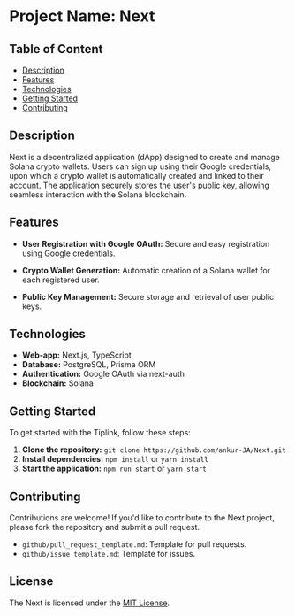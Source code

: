# Project Name: Next

## Table of Content

- [Description](https://github.com/ankur-JA/Next#description)
- [Features](https://github.com/ankur-JA/Next#features)
- [Technologies](https://github.com/mehetab-01/Next#technologies)
- [Getting Started](https://github.com/mehetab-01/Next#getting-started)
- [Contributing](https://github.com/mehetab-01/Next#contributing)


## Description

Next is a decentralized application (dApp) designed to create and manage Solana crypto wallets. Users can sign up using their Google credentials, upon which a crypto wallet is automatically created and linked to their account. The application securely stores the user's public key, allowing seamless interaction with the Solana blockchain.

## Features
- **User Registration with Google OAuth:** Secure and easy registration using Google credentials.

- **Crypto Wallet Generation:** Automatic creation of a Solana wallet for each registered user.

- **Public Key Management:** Secure storage and retrieval of user public keys.

## Technologies

- **Web-app:** Next.js, TypeScript
- **Database:** PostgreSQL, Prisma ORM
- **Authentication:** Google OAuth via next-auth
- **Blockchain:** Solana

## Getting Started

To get started with the Tiplink, follow these steps:

1. **Clone the repository:** `git clone https://github.com/ankur-JA/Next.git`
2. **Install dependencies:** `npm install` or `yarn install`
3. **Start the application:** `npm run start` or `yarn start`

## Contributing

Contributions are welcome! If you'd like to contribute to the Next project, please fork the repository and submit a pull request.

- `github/pull_request_template.md`: Template for pull requests.
- `github/issue_template.md`: Template for issues.


## License

The Next is licensed under the [MIT License](https://opensource.org/licenses/MIT).
